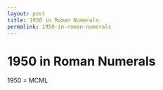 ```yaml
---
layout: post
title: 1950 in Roman Numerals
permalink: 1950-in-roman-numerals
---
```


# 1950 in Roman Numerals

1950 = MCML
